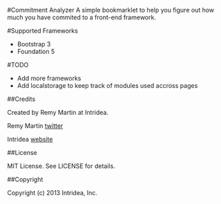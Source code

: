 #Commitment Analyzer
A simple bookmarklet to help you figure out how much you have commited to a front-end framework.

#Supported Frameworks

* Bootstrap 3
* Foundation 5

#TODO

* Add more frameworks
* Add localstorage to keep track of modules used accross pages

##Credits

Created by Remy Martin at Intridea.

Remy Martin
[twitter](http://www.twitter.com/rmartindotco)

Intridea
[website](http://www.intridea.com)

##License

MIT License. See LICENSE for details.

##Copyright

Copyright (c) 2013 Intridea, Inc.